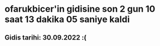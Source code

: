 # ofarukbicer'in gidisine son 2 gun 10 saat 13 dakika 05 saniye kaldi

## Gidis tarihi: 30.09.2022 :(
